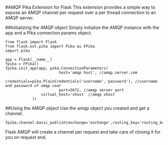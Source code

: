 #AMQP Pika Extension for Flask
This extension provides a simple way to expose an AMQP channel per request over a per thread connection to an AMQP server.

##Initializing the AMQP object
Simply initialize the AMQP instance with the app and a Pika connection params object.

	from flask import Flask
	from flask.ext.pika import Pika as FPika
	import pika

	app = Flask(__name__)
	fpika = FPika()
	fpika.init_app(app, pika.ConnectionParameters(
							host='amqp host', //amqp.server.com
					 credentials=pika.PlainCredentials('username','password'), //username and password of amqp user
							port=5672, //amqp server port
					virtual_host='vhost' //amqp vhost
				))
	
##Using the AMQP object
Use the amqp object you created and get a channel.

	fpika.channel.basic_publish(exchange='exchange',routing_key='routing_key',body='message')
		
Flask AMQP will create a channel per request and take care of closing it for you on request end.
